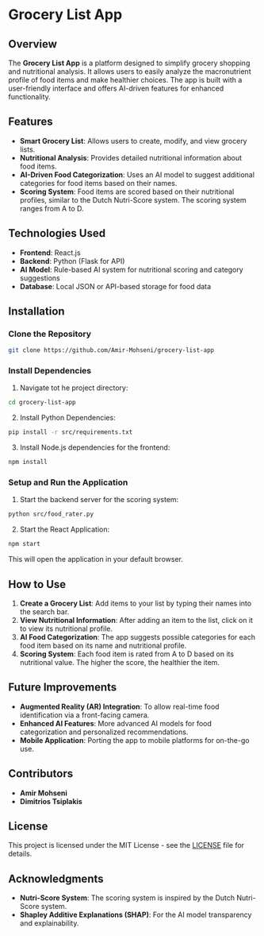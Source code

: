 
# Grocery List App

## Overview
The **Grocery List App** is a platform designed to simplify grocery shopping and nutritional analysis. It allows users to easily analyze the macronutrient profile of food items and make healthier choices. The app is built with a user-friendly interface and offers AI-driven features for enhanced functionality.

## Features
- **Smart Grocery List**: Allows users to create, modify, and view grocery lists.
- **Nutritional Analysis**: Provides detailed nutritional information about food items.
- **AI-Driven Food Categorization**: Uses an AI model to suggest additional categories for food items based on their names.
- **Scoring System**: Food items are scored based on their nutritional profiles, similar to the Dutch Nutri-Score system. The scoring system ranges from A to D.

## Technologies Used
- **Frontend**: React.js
- **Backend**: Python (Flask for API)
- **AI Model**: Rule-based AI system for nutritional scoring and category suggestions
- **Database**: Local JSON or API-based storage for food data

## Installation

### Clone the Repository
```bash
git clone https://github.com/Amir-Mohseni/grocery-list-app
```

### Install Dependencies
1. Navigate tot he project directory: 

```bash
cd grocery-list-app
```
2. Install Python Dependencies:
```bash 
pip install -r src/requirements.txt
```


3. Install Node.js dependencies for the frontend:
```bash 
npm install
```

### Setup and Run the Application 

1. Start the backend server for the scoring system:
```bash 
python src/food_rater.py
```

2. Start the React Application:
```bash 
npm start
```
This will open the application in your default browser.





## How to Use
1. **Create a Grocery List**: Add items to your list by typing their names into the search bar.
2. **View Nutritional Information**: After adding an item to the list, click on it to view its nutritional profile.
3. **AI Food Categorization**: The app suggests possible categories for each food item based on its name and nutritional profile.
4. **Scoring System**: Each food item is rated from A to D based on its nutritional value. The higher the score, the healthier the item.

## Future Improvements
- **Augmented Reality (AR) Integration**: To allow real-time food identification via a front-facing camera.
- **Enhanced AI Features**: More advanced AI models for food categorization and personalized recommendations.
- **Mobile Application**: Porting the app to mobile platforms for on-the-go use.

## Contributors
- **Amir Mohseni**
- **Dimitrios Tsiplakis**

## License
This project is licensed under the MIT License - see the [LICENSE](LICENSE) file for details.

## Acknowledgments
- **Nutri-Score System**: The scoring system is inspired by the Dutch Nutri-Score system.
- **Shapley Additive Explanations (SHAP)**: For the AI model transparency and explainability.
